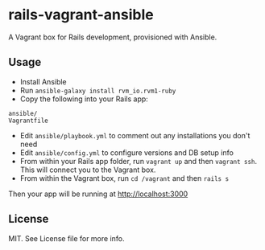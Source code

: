 # rails-vagrant-ansible

A Vagrant box for Rails development, provisioned with Ansible.

## Usage

- Install Ansible
- Run `ansible-galaxy install rvm_io.rvm1-ruby`
- Copy the following into your Rails app:

```
ansible/
Vagrantfile
```

- Edit `ansible/playbook.yml` to comment out any installations you don't need
- Edit `ansible/config.yml` to configure versions and DB setup info
- From within your Rails app folder, run `vagrant up` and then `vagrant ssh`. This will connect you to the Vagrant box.
- From within the Vagrant box, run `cd /vagrant` and then `rails s`

Then your app will be running at [http://localhost:3000](http://localhost:3000)

## License

MIT. See License file for more info.
